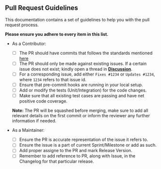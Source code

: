 ## Pull Request Guidelines

This documentation contains a set of guidelines to help you with the pull request process.

**Please ensure you adhere to every item in this list.**

- As a Contributor:

  - [ ] The PR should have commits that follows the standards mentioned [here](.CONTRIBUTING.md)
  - [ ] The PR should only be made against existing issues. If a certain issue does not exist; kindly open a thread in [**Discussion**](https://github.com/Progyan1997/Operational-Transformation/discussions).
  - [ ] For a corresponding issue, add either `Fixes #1234` or `Updates #1234`, where `1234` refers to that issue id.
  - [ ] Ensure that pre-commit hooks are running in your local setup.
  - [ ] Add or modify the tests (Unit/Integration) for the code changes.
  - [ ] Make sure that all existing test cases are passing and have net positive code coverage.

  **Note:** The PR will be squashed before merging, make sure to add all relevant details on the first commit or inform the reviewer any further information if needed.

- As a Maintainer:
  - [ ] Ensure the PR is accurate representation of the issue it refers to.
  - [ ] Ensure the issue is a part of current Sprint/Milestone or add as such.
  - [ ] Add proper assigne to the PR and mark Release Version.
  - [ ] Remember to add reference to PR, along with Issue, in the Changelog for that particular release.

